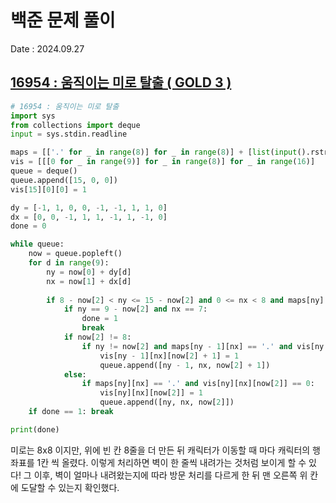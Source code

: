 # 백준 문제 풀이
Date : 2024.09.27

## [16954 : 움직이는 미로 탈출 ( GOLD 3 )](https://www.acmicpc.net/problem/16954)
```py
# 16954 : 움직이는 미로 탈출
import sys
from collections import deque
input = sys.stdin.readline

maps = [['.' for _ in range(8)] for _ in range(8)] + [list(input().rstrip()) for _ in range(8)]
vis = [[[0 for _ in range(9)] for _ in range(8)] for _ in range(16)]
queue = deque()
queue.append([15, 0, 0])
vis[15][0][0] = 1

dy = [-1, 1, 0, 0, -1, -1, 1, 1, 0]
dx = [0, 0, -1, 1, 1, -1, 1, -1, 0]
done = 0 

while queue:
    now = queue.popleft()
    for d in range(9):
        ny = now[0] + dy[d]
        nx = now[1] + dx[d]
        
        if 8 - now[2] < ny <= 15 - now[2] and 0 <= nx < 8 and maps[ny][nx] == '.':
            if ny == 9 - now[2] and nx == 7:
                done = 1
                break
            if now[2] != 8:
                if ny != now[2] and maps[ny - 1][nx] == '.' and vis[ny - 1][nx][now[2] + 1] == 0:
                    vis[ny - 1][nx][now[2] + 1] = 1
                    queue.append([ny - 1, nx, now[2] + 1])
            else:
                if maps[ny][nx] == '.' and vis[ny][nx][now[2]] == 0:
                    vis[ny][nx][now[2]] = 1
                    queue.append([ny, nx, now[2]])
    if done == 1: break

print(done)
```

미로는 8x8 이지만, 위에 빈 칸 8줄을 더 만든 뒤 캐릭터가 이동할 때 마다 캐릭터의 행 좌표를 1칸 씩 올렸다. 이렇게 처리하면 벽이 한 줄씩 내려가는 것처럼 보이게 할 수 있다! 
그 이후, 벽이 얼마나 내려왔는지에 따라 방문 처리를 다르게 한 뒤 맨 오른쪽 위 칸에 도달할 수 있는지 확인했다.
